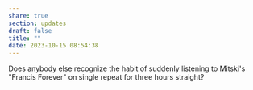 ```yaml
---
share: true
section: updates
draft: false
title: ""
date: 2023-10-15 08:54:38
---
```


Does anybody else recognize the habit of suddenly listening to Mitski's "Francis Forever" on single repeat for three hours straight?
